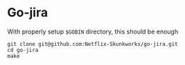 # Go-jira

With properly setup `$GOBIN` directory, this should be enough

```
git clone git@github.com:Netflix-Skunkworks/go-jira.git
cd go-jira
make
```
